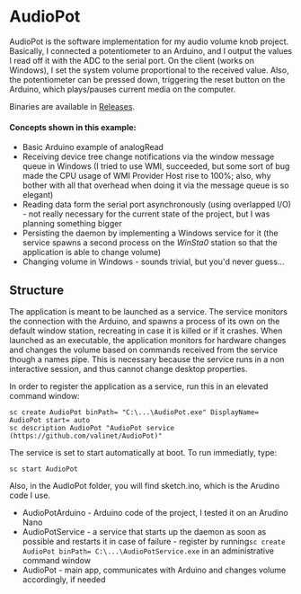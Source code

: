 # AudioPot

AudioPot is the software implementation for my audio volume knob project. Basically, I connected a potentiometer to an Arduino, and I output the values I read off it with the ADC to the serial port. On the client (works on Windows), I set the system volume proportional to the received value. Also, the potentiometer can be pressed down, triggering the reset button on the Arduino, which plays/pauses current media on the computer.

Binaries are available in [Releases](https://github.com/valinet/AudioPot/releases).

#### Concepts shown in this example:

* Basic Arduino example of analogRead
* Receiving device tree change notifications via the window message queue in Windows (I tried to use WMI, succeeded, but some sort of bug made the CPU usage of WMI Provider Host rise to 100%; also, why bother with all that overhead when doing it via the message queue is so elegant)
* Reading data form the serial port asynchronously (using overlapped I/O) - not really necessary for the current state of the project, but I was planning something bigger
* Persisting the daemon by implementing a Windows service for it (the service spawns a second process on the *WinSta0* station so that the application is able to change volume)
* Changing volume in Windows -  sounds trivial, but you'd never guess...

## Structure

The application is meant to be launched as a service. The service monitors the connection with the Arduino, and spawns a process of its own on the default window station, recreating in case it is killed or if it crashes. When launched as an executable, the application monitors for hardware changes and changes the volume based on commands received from the service though a names pipe. This is necessary because the service runs in a non interactive session, and thus cannot change desktop properties.

In order to register the application as a service, run this in an elevated command window:

```
sc create AudioPot binPath= "C:\...\AudioPot.exe" DisplayName= AudioPot start= auto
sc description AudioPot "AudioPot service (https://github.com/valinet/AudioPot)"
```

The service is set to start automatically at boot. To run immediatly, type:

```
sc start AudioPot
```

Also, in the AudioPot folder, you will find sketch.ino, which is the Arudino code I use.

* AudioPotArduino - Arduino code of the project, I tested it on an Arudino Nano
* AudioPotService - a service that starts up the daemon as soon as possible and restarts it in case of failure - register by running`sc create AudioPot binPath= C:\...\AudioPotService.exe` in an administrative command window
* AudioPot - main app, communicates with Arduino and changes volume accordingly, if needed
